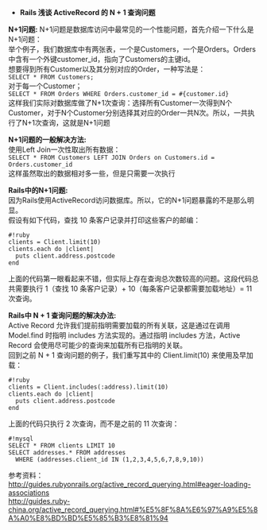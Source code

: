 * **Rails 浅谈 ActiveRecord 的 N + 1 查询问题**     

**N+1问题:**
N+1问题是数据库访问中最常见的一个性能问题，首先介绍一下什么是N+1问题：        
举个例子，我们数据库中有两张表，一个是Customers，一个是Orders。Orders中含有一个外键customer_id，指向了Customers的主键id。  
想要得到所有Customer以及其分别对应的Order，一种写法是：    
`SELECT * FROM Customers;`     
对于每一个Customer；    
`SELECT * FROM Orders WHERE Orders.customer_id = #{customer.id}`    
这样我们实际对数据库做了N+1次查询：选择所有Customer一次得到N个Customer，对于N个Customer分别选择其对应的Order一共N次。所以，一共执行了N+1次查询，这就是N+1问题      

**N+1问题的一般解决方法:**    
使用Left Join一次性取出所有数据：     
`SELECT * FROM Customers LEFT JOIN Orders on Customers.id = Orders.customer_id`      
这样虽然取出的数据相对多一些，但是只需要一次执行     

**Rails中的N+1问题:**      
因为Rails使用ActiveRecord访问数据库。所以，它的N+1问题暴露的不是那么明显。     
假设有如下代码，查找 10 条客户记录并打印这些客户的邮编：     
```
#!ruby
clients = Client.limit(10)
clients.each do |client|
  puts client.address.postcode
end
```  
上面的代码第一眼看起来不错，但实际上存在查询总次数较高的问题。这段代码总共需要执行 1（查找 10 条客户记录）+ 10（每条客户记录都需要加载地址）= 11 次查询。       

**Rails中 N + 1 查询问题的解决办法:**    
Active Record 允许我们提前指明需要加载的所有关联，这是通过在调用 Model.find 时指明 includes 方法实现的。通过指明 includes 方法，Active Record 会使用尽可能少的查询来加载所有已指明的关联。     
回到之前 N + 1 查询问题的例子，我们重写其中的 Client.limit(10) 来使用及早加载：     
```
#!ruby
clients = Client.includes(:address).limit(10)
clients.each do |client|
  puts client.address.postcode
end
```     
上面的代码只执行 2 次查询，而不是之前的 11 次查询：     
```
#!mysql
SELECT * FROM clients LIMIT 10
SELECT addresses.* FROM addresses
  WHERE (addresses.client_id IN (1,2,3,4,5,6,7,8,9,10))
```     

参考资料：   
http://guides.rubyonrails.org/active_record_querying.html#eager-loading-associations     
http://guides.ruby-china.org/active_record_querying.html#%E5%8F%8A%E6%97%A9%E5%8A%A0%E8%BD%BD%E5%85%B3%E8%81%94